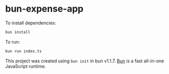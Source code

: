 # bun-expense-app

To install dependencies:

```bash
bun install
```

To run:

```bash
bun run index.ts
```

This project was created using `bun init` in bun v1.1.7. [Bun](https://bun.sh) is a fast all-in-one JavaScript runtime.
